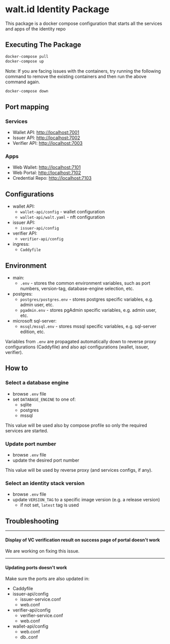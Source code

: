 # walt.id Identity Package

This package is a docker compose configuration that starts all the services and apps of the identity repo

## Executing The Package

```bash
docker-compose pull
docker-compose up
```

Note: If you are facing issues with the containers, try running the following command to remove the existing containers and then run the
above command again.

```bash
docker-compose down
```

## Port mapping

### Services

- Wallet API: [http://localhost:7001](http://localhost:7001)
- Issuer API: [http://localhost:7002](http://localhost:7002)
- Verifier API: [http://localhost:7003](http://localhost:7003)

### Apps

- Web Wallet: [http://localhost:7101](http://localhost:7101)
- Web Portal: [http://localhost:7102](http://localhost:7102)
- Credential Repo: [http://localhost:7103](http://localhost:7103)

## Configurations

- wallet API:
    - `wallet-api/config` - wallet configuration
    - `wallet-api/walt.yaml` - nft configuration
- issuer API:
    - `issuer-api/config`
- verifier API:
    - `verifier-api/config`
- ingress:
    - `Caddyfile`

## Environment

- main:
    - `.env` - stores the common environment variables, such as port numbers,
      version-tag, database-engine selection, etc.
- postgres:
    - `postgres/postgres.env` - stores postgres specific variables, e.g. admin user, etc.
    - `pgadmin.env` - stores pgAdmin specific variables, e.g. admin user, etc.
- microsoft sql-server:
    - `mssql/mssql.env` - stores mssql specific variables, e.g. sql-server edition, etc.

Variables from `.env` are propagated automatically down to reverse proxy configurations
(Caddyfile) and also api configurations (wallet, issuer, verifier).

## How to

### Select a database engine

- browse `.env` file
- set `DATABASE_ENGINE` to one of:
    - sqlite
    - postgres
    - mssql

This value will be used also by compose profile so only the required services are started.

### Update port number

- browse `.env` file
- update the desired port number

This value will be used by reverse proxy (and services configs, if any).

### Select an identity stack version

- browse `.env` file
- update `VERSION_TAG` to a specific image version (e.g. a release version)
    - if not set, `latest` tag is used

## Troubleshooting

---

#### Display of VC verification result on success page of portal doesn't work

We are working on fixing this issue.

---

#### Updating ports doesn't work

Make sure the ports are also updated in:

- Caddyfile
- issuer-api/config
    - issuer-service.conf
    - web.conf
- verifier-api/config
    - verifier-service.conf
    - web.conf
- wallet-api/config
    - web.conf
    - db.<database-engine>.conf
